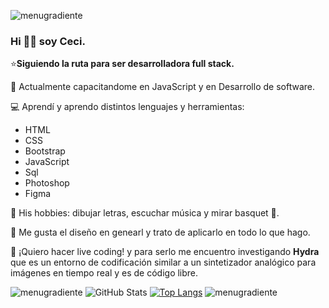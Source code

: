 
![menugradiente](https://user-images.githubusercontent.com/91616144/158722142-bda1de5d-9481-4d7c-838c-95e1d658e89c.png)
### Hi 👋🏼 soy Ceci.

⭐**Siguiendo la ruta para ser desarrolladora full stack.**

🔹  Actualmente capacitandome en JavaScript y en Desarrollo de software.

💻  Aprendí y aprendo distintos lenguajes y herramientas:
- HTML
- CSS
- Bootstrap
- JavaScript
- Sql
- Photoshop
- Figma

🤍 His hobbies: dibujar letras, escuchar música y mirar basquet 🏀.

🤍 Me gusta el diseño en genearl y trato de aplicarlo en todo lo que hago.

🤍 ¡Quiero hacer live coding! y para serlo me encuentro investigando **Hydra** que es un entorno de codificación similar a un sintetizador analógico para imágenes en tiempo real y es de código libre.

![menugradiente](https://user-images.githubusercontent.com/91616144/158722142-bda1de5d-9481-4d7c-838c-95e1d658e89c.png)
![GitHub Stats](https://github-readme-stats.vercel.app/api?username=CeciliaSalinas&theme=) [![Top Langs](https://github-readme-stats.vercel.app/api/top-langs/?username=CeciliaSalinas)](https://github.com/CeciliaSalinas/github-readme-stats)
![menugradiente](https://user-images.githubusercontent.com/91616144/158722142-bda1de5d-9481-4d7c-838c-95e1d658e89c.png)


